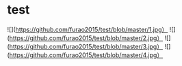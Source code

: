 # test
![](https://github.com/furao2015/test/blob/master/1.jpg）
![](https://github.com/furao2015/test/blob/master/2.jpg）
![](https://github.com/furao2015/test/blob/master/3.jpg）
![](https://github.com/furao2015/test/blob/master/4.jpg）

